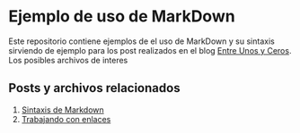 # Ejemplo de uso de MarkDown

Este repositorio contiene ejemplos de el uso de MarkDown y su sintaxis sirviendo de ejemplo para los post realizados en el blog [Entre Unos y Ceros](https://entreunosyceros.home.blog/). Los posibles archivos de interes 

## Posts y archivos relacionados

1. [Sintaxis de Markdown](./Ejemplos/ArchivoEjemploMarkdown.md)
2. [Trabajando con enlaces](./Ejemplo.md)